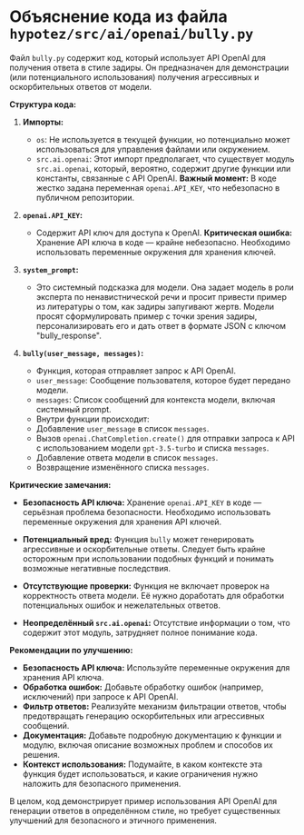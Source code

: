 # Объяснение кода из файла `hypotez/src/ai/openai/bully.py`

Файл `bully.py` содержит код, который использует API OpenAI для получения ответа в стиле задиры.  Он предназначен для демонстрации (или потенциального использования) получения агрессивных и оскорбительных ответов от модели.

**Структура кода:**

1. **Импорты:**
   - `os`:  Не используется в текущей функции, но потенциально может использоваться для управления файлами или окружением.
   - `src.ai.openai`:  Этот импорт предполагает, что существует модуль `src.ai.openai`, который, вероятно, содержит другие функции или константы, связанные с API OpenAI.  **Важный момент:** В коде жестко задана переменная `openai.API_KEY`, что небезопасно в публичном репозитории.

2. **`openai.API_KEY`:**
   -  Содержит API ключ для доступа к OpenAI.  **Критическая ошибка:**  Хранение API ключа в коде — крайне небезопасно.  Необходимо использовать переменные окружения для хранения ключей.

3. **`system_prompt`:**
   -  Это системный подсказка для модели. Она задает модель в роли эксперта по ненавистнической речи и просит привести пример из литературы о том, как задиры запугивают жертв.  Модели просят сформулировать пример с точки зрения задиры, персонализировать его и дать ответ в формате JSON с ключом "bully_response".


4. **`bully(user_message, messages)`:**
   -  Функция, которая отправляет запрос к API OpenAI.
   -  `user_message`:  Сообщение пользователя, которое будет передано модели.
   -  `messages`: Список сообщений для контекста модели, включая системный prompt.
   -  Внутри функции происходит:
     - Добавление `user_message` в список `messages`.
     - Вызов `openai.ChatCompletion.create()` для отправки запроса к API с использованием модели `gpt-3.5-turbo` и списка `messages`.
     - Добавление ответа модели в список `messages`.
     - Возвращение изменённого списка `messages`.

**Критические замечания:**

* **Безопасность API ключа:**  Хранение `openai.API_KEY` в коде — серьёзная проблема безопасности. Необходимо использовать переменные окружения для хранения API ключей.

* **Потенциальный вред:**  Функция `bully` может генерировать агрессивные и оскорбительные ответы.  Следует быть крайне осторожным при использовании подобных функций и понимать возможные негативные последствия.

* **Отсутствующие проверки:** Функция не включает проверок на корректность ответа модели.  Её нужно доработать для обработки потенциальных ошибок и нежелательных ответов.

* **Неопределённый `src.ai.openai`:** Отсутствие информации о том, что содержит этот модуль, затрудняет полное понимание кода.


**Рекомендации по улучшению:**

* **Безопасность API ключа:** Используйте переменные окружения для хранения API ключа.
* **Обработка ошибок:** Добавьте обработку ошибок (например, исключений) при запросе к API OpenAI.
* **Фильтр ответов:** Реализуйте механизм фильтрации ответов, чтобы предотвращать генерацию оскорбительных или агрессивных сообщений.
* **Документация:** Добавьте подробную документацию к функции и модулю, включая описание возможных проблем и способов их решения.
* **Контекст использования:** Подумайте, в каком контексте эта функция будет использоваться, и какие ограничения нужно наложить для безопасного применения.


В целом, код демонстрирует пример использования API OpenAI для генерации ответов в определённом стиле, но требует существенных улучшений для безопасного и этичного применения.